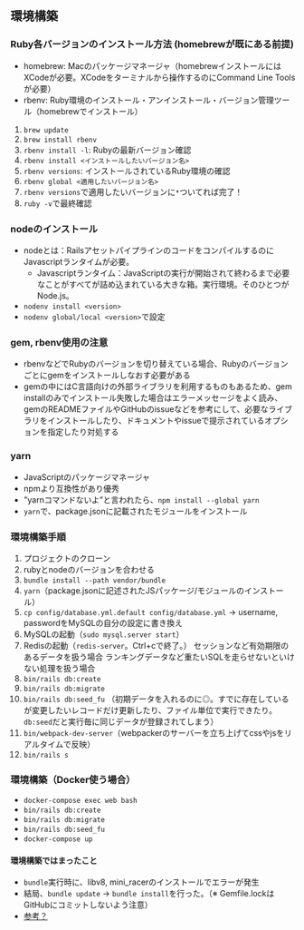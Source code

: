 ## 環境構築
### Ruby各バージョンのインストール方法 (homebrewが既にある前提)
- homebrew: Macのパッケージマネージャ（homebrewインストールにはXCodeが必要。XCodeをターミナルから操作するのにCommand Line Toolsが必要）
- rbenv: Ruby環境のインストール・アンインストール・バージョン管理ツール（homebrewでインストール）
1. `brew update`
2. `brew install rbenv`
3. `rbenv install -l`: Rubyの最新バージョン確認
4. `rbenv install <インストールしたいバージョン名>`
5. `rbenv versions`: インストールされているRuby環境の確認
6. `rbenv global <適用したいバージョン名>`
7. `rbenv versions`で適用したいバージョンに`*`ついてれば完了！
8. `ruby -v`で最終確認

### nodeのインストール
- nodeとは：RailsアセットパイプラインのコードをコンパイルするのにJavascriptランタイムが必要。
  - Javascriptランタイム：JavaScriptの実行が開始されて終わるまで必要なことがすべてが詰め込まれている大きな箱。実行環境。そのひとつがNode.js。
-  `nodenv install <version>`
-  `nodenv global/local <version>`で設定

### gem, rbenv使用の注意
- rbenvなどでRubyのバージョンを切り替えている場合、Rubyのバージョンごとにgemをインストールしなおす必要がある
- gemの中にはC言語向けの外部ライブラリを利用するものもあるため、gem installのみでインストール失敗した場合はエラーメッセージをよく読み、gemのREADMEファイルやGitHubのissueなどを参考にして、必要なライブラリをインストールしたり、ドキュメントやissueで提示されているオプションを指定したり対処する

### yarn
- JavaScriptのパッケージマネージャ
- npmより互換性があり優秀
- "yarnコマンドないよ”と言われたら、`npm install --global yarn`
- `yarn`で、package.jsonに記載されたモジュールをインストール

### 環境構築手順
1. プロジェクトのクローン
2. rubyとnodeのバージョンを合わせる
3. `bundle install --path vendor/bundle`
4. `yarn`（package.jsonに記述されたJSパッケージ/モジュールのインストール）
5. `cp config/database.yml.default config/database.yml` → username, passwordをMySQLの自分の設定に書き換え
6. MySQLの起動（`sudo mysql.server start`）
7. Redisの起動（`redis-server`。Ctrl+cで終了。）
 セッションなど有効期限のあるデータを扱う場合
 ランキングデータなど重たいSQLを走らせないといけない処理を扱う場合
8. `bin/rails db:create`
9. `bin/rails db:migrate`
10. `bin/rails db:seed_fu` （初期データを入れるのに◎。すでに存在しているが変更したいレコードだけ更新したり、ファイル単位で実行できたり。`db:seed`だと実行毎に同じデータが登録されてしまう）
11. `bin/webpack-dev-server`（webpackerのサーバーを立ち上げてcssやjsをリアルタイムで反映）
12. `bin/rails s`

### 環境構築（Docker使う場合）
- `docker-compose exec web bash`
- `bin/rails db:create`
- `bin/rails db:migrate`
- `bin/rails db:seed_fu`
- `docker-compose up`


#### 環境構築ではまったこと
- `bundle`実行時に、libv8, mini_racerのインストールでエラーが発生
- 結局、`bundle update` → `bundle install`を行った。（※ Gemfile.lockはGitHubにコミットしないよう注意）
- [参考？](https://blog.dnpp.org/libv8_build_still_difficult_in_2021)